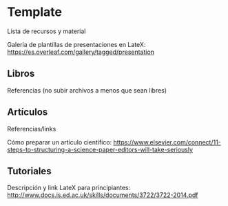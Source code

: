 # Template

Lista de recursos y material

Galería de plantillas de presentaciones en LateX: https://es.overleaf.com/gallery/tagged/presentation

## Libros

Referencias (no subir archivos a menos que sean libres)

## Artículos

Referencias/links

Cómo preparar un artículo científico: https://www.elsevier.com/connect/11-steps-to-structuring-a-science-paper-editors-will-take-seriously

## Tutoriales

Descripción y link
LateX para principiantes: http://www.docs.is.ed.ac.uk/skills/documents/3722/3722-2014.pdf


	


